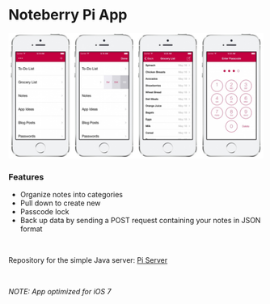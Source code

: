 Noteberry Pi App
================

<p align="center">
	<img src="https://github.com/luciensn/Noteberry-Pi-App/blob/master/notes-app.jpg" alt="Screenshots" />
</p>

### Features

* Organize notes into categories
* Pull down to create new
* Passcode lock
* Back up data by sending a POST request containing your notes in JSON format

<br>

Repository for the simple Java server: [Pi Server](https://github.com/luciensn/pi-server)

<br>

*NOTE: App optimized for iOS 7*


